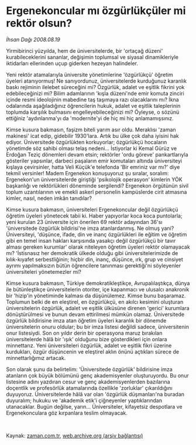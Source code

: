 # Ergenekoncular mı özgürlükçüler mi rektör olsun?

*İhsan Dağı 2008.08.19*

<tr><td class="metin" colspan="2" style="padding-top: 20px; padding-left: 5px; padding-right: 10px;">Yirmibirinci yüzyılda, hem de üniversitelerde, bir 'ortaçağ düzeni' kurabileceklerini sananlar, değişimin toplumsal ve siyasal dinamikleriyle iktidarları ellerinden uçup giderken hezeyan halindeler.</td></tr><tr><td class="metin" colspan="2" style="padding-top: 20px; padding-left: 5px; padding-right: 10px;"><p> Yeni rektör atamalarıyla üniversite yönetimlerine 'özgürlükçü' öğretim üyeleri atanıyormuş! Ne sanıyordunuz, üniversitelerde kurduğunuz karanlık baskı rejiminin ilelebet süreceğini mi? Özgürlük, adalet ve eşitlik fikrini yok edebileceğinizi mi? Bilim adamlarının 'kışla düzeni'nde emir komuta zinciri içinde resmi ideolojinin mabedine taş taşımaya razı olacaklarını mı? İkna odalarında aşağıladığınız öğrencilerin hukuk, adalet ve eşitlik taleplerinin toplumda karşılık bulmasını engelleyebileceğinizi mi? Öyleyse, o sözünü ettiğiniz 'aydınlanma'yı da 'modernite'yi de hiç mi hiç anlamamışsınız. 
<p>Kimse kusura bakmasın, faşizm biteli yarım asır oldu. Meraklısı 'zaman makinesi' icat edip, gidebilir 1930'lara. Artık bu ülke çok daha iyisini hak ediyor. Üniversitede özgürlükten korkuyorlar; özgürlükçü hocaların yönetimde söz sahibi olması telaş nedeni... İstiyorlar ki Kemal Gürüz ve Erdoğan Teziç dönemleri devam etsin; rektörler 'ordu göreve' pankartlarıyla gösteriler yapsınlar, darbeci paşaların emir komutaları altında üniversiteyi kışlaya çevirsinler, hatta Veli Küçük'e telefonda 'Bir emriniz var mı?' diye tekmil versinler! Madem Ergenekon konuşuyoruz şu sıralar, soralım: Ergenekon'un üniversitelerde giriştiği 'psikolojik operasyon' kimlerin YÖK başkanlığı ve rektörlükleri döneminde sergilendi? Ergenekon örgütünün sivil toplum uzantılarının ve emekli askerî personelin kampüslerde cirit atmasına kimler, nasıl, neden imkân tanıdılar? 
<p>Kimse kusura bakmasın, üniversiteleri Ergenekoncular değil özgürlükçü öğretim üyeleri yönetecek tabii ki. Haber yapıyorlar koca koca puntolarla; yeni kurulan 23 üniversite için önerilen 69 rektör adayından 36'sı 'üniversitede özgürlük bildirisi'ne imza atanlardanmış. Ne olmuş yani? Üniversiteyi, 'düşünce, ifade, din ve inanç özgürlükleri ile eğitim ve öğretim gibi en temel insan hakları karşısında yasakçı değil özgürlükçü bir tavır alması gereken kurumlar' olarak niteleyen öğretim üyeleri rektör olamayacak mı? 'İstisnasız her demokratik ülkede olduğu gibi üniversitelerimizde de kılık-kıyafet serbestliğinin; hiçbir din, inanç, düşünce, ırk, grup ve cinsiyet ayrımı yapılmaksızın bütün öğrencilere tanınması gerektiği'ni söyleyenler üniversiteleri yönetemezler mi?
<p>Kimse kusura bakmasın, Türkiye demokratikleştikçe, Avrupalılaştıkça, dünya ile bütünleştikçe üniversitelerin otoriter, içe kapanmacı ve ulusalcı anakronik bir 'hizip'in yönetiminde kalması da düşünülemez. Kimse bunu başaramaz. Toplumun belki de en eleştirel, en özgürlükçü, en akılcı kesimini oluşturan üniversitelerin özgürlük, adalet ve eşitlik ülküsüne direnen 'gerici' kurumlara dönüştürülmesi ve bunun devam ettirilmesi mümkün olamaz. Üniversitede özgürlük bildirisine imza atan öğretim üyeleri karanlık bir dönemde üniversitelerin onuru oldular; bu bir imza listesi değildi sadece, üniversitenin onur listesiydi. Son on yıldır derin bir operasyona maruz bırakılan üniversitelerde hâlâ bir 'ışık' olduğunu bize gösterdikleri için onlara minnettarız. Yeni üniversiteleri özgürlük, adalet ve eşitlik fikri üzerine kurdukları, özgür düşüncenin ve eleştirel aklın önünü açtıkları sürece de minnettarlığımız artacak. 
<p>Son olarak şunu da belirtelim: 'Üniversitede özgürlük' bildirisine imza atanların çok büyük bölümünü genç akademisyenler oluşturuyordu. Bu onur listesine adını yazdıran cesur ve genç akademisyenlerden bazılarına doçentlik ve profesörlük atamalarında özellikle 'zorluklar' çıkarıldığını duyuyoruz. Üniversitelerde hâlâ var olan 'özgürlük düşmanları'na buradan duyuralım; hukuku ve 'akademik etik'i çiğneyenler yaptıklarından utanacaklar. Bugün değilse, yarın... Üniversiteler, kifayetsiz despotlara ve Ergenekonculara göz kırpanlara teslim olmayacak. 
<p><br/></p></p></p></p></p></p></td></tr>

Kaynak: [zaman.com.tr](http://zaman.com.tr/yazar.do?yazino=727441), [web.archive.org (arşiv bağlantısı)](http://web.archive.org/web/20081011054520/http://www.zaman.com.tr:80/yazar.do?yazino=727441)
